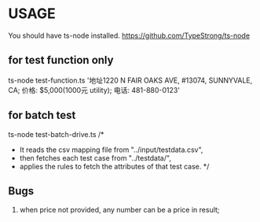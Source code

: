 
# USAGE
You should have ts-node installed.
https://github.com/TypeStrong/ts-node

## for test function only
ts-node test-function.ts '地址1220 N FAIR OAKS AVE, #13074, SUNNYVALE, CA; 价格: $5,000(1000元 utility); 电话: 481-880-0123'

## for batch test
ts-node test-batch-drive.ts
/*
 * It reads the csv mapping file from "../input/testdata.csv",
 * then fetches each test case from "../testdata/<filename>",
 * applies the rules to fetch the attributes of that test case.
 */

## Bugs
1. when price not provided, any number can be a price in result;

